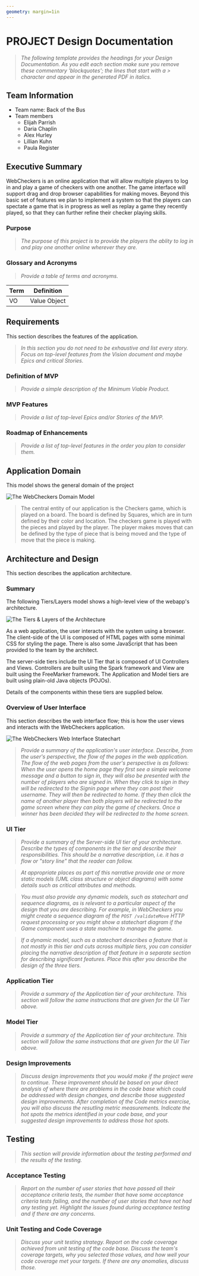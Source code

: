 ```yaml
---
geometry: margin=1in
---
```

# PROJECT Design Documentation

> _The following template provides the headings for your Design
> Documentation.  As you edit each section make sure you remove these
> commentary 'blockquotes'; the lines that start with a > character
> and appear in the generated PDF in italics._

## Team Information
* Team name: Back of the Bus
* Team members
  * Elijah Parrish
  * Daria Chaplin
  * Alex Hurley
  * Lillian Kuhn
  * Paula Register

## Executive Summary

WebCheckers is an online application that will allow
multiple players to log in and play a game of checkers with one another. The game interface
will support drag and drop browser capabilities for making moves. Beyond this basic
set of features we plan to implement a system so that the players can spectate a game that is 
in progress as well as replay a game they recently played, so that they can further
refine their checker playing skills.


### Purpose
> _The purpose of this project is to provide the players the ablity
to log in and play one another online wherever they are._

### Glossary and Acronyms
> _Provide a table of terms and acronyms._

| Term | Definition |
|------|------------|
| VO | Value Object |


## Requirements

This section describes the features of the application.

> _In this section you do not need to be exhaustive and list every
> story.  Focus on top-level features from the Vision document and
> maybe Epics and critical Stories._

### Definition of MVP
> _Provide a simple description of the Minimum Viable Product._

### MVP Features
> _Provide a list of top-level Epics and/or Stories of the MVP._

### Roadmap of Enhancements
> _Provide a list of top-level features in the order you plan to consider them._


## Application Domain

This model shows the general domain of the project

![The WebCheckers Domain Model](domain_model.png)

> The central entity of our application is the Checkers game, which is played on a board.
The board is defined by Squares, which are in turn defined by their color and location. 
The checkers game is played with the pieces and played by the player. The player makes moves
that can be defined by the type of piece that is being moved and the type of move
that the piece is making.   


## Architecture and Design

This section describes the application architecture.

### Summary

The following Tiers/Layers model shows a high-level view of the webapp's architecture.

![The Tiers & Layers of the Architecture](architecture-tiers-and-layers.png)

As a web application, the user interacts with the system using a
browser.  The client-side of the UI is composed of HTML pages with
some minimal CSS for styling the page.  There is also some JavaScript
that has been provided to the team by the architect.

The server-side tiers include the UI Tier that is composed of UI Controllers and Views.
Controllers are built using the Spark framework and View are built using the FreeMarker framework.  The Application and Model tiers are built using plain-old Java objects (POJOs).

Details of the components within these tiers are supplied below.


### Overview of User Interface

This section describes the web interface flow; this is how the user views and interacts
with the WebCheckers application.

![The WebCheckers Web Interface Statechart](state_diagram.png)

> _Provide a summary of the application's user interface.  Describe, from
> the user's perspective, the flow of the pages in the web application.
The flow of the web pages from the user's perspective is as follows: When the user opens the home page
they first see a simple welcome message and a button to sign in, they will also be presented
with the number of players who are signed in. When they click to sign in they will be redirected to the Signin
page where they can post their username. They will then be redirected to home. If they then click 
the name of another player then both players will be redirected to the game screen 
where they can play the game of checkers. Once a winner has been decided they will be redirected to the home
screen._


### UI Tier
> _Provide a summary of the Server-side UI tier of your architecture.
> Describe the types of components in the tier and describe their
> responsibilities.  This should be a narrative description, i.e. it has
> a flow or "story line" that the reader can follow._

> _At appropriate places as part of this narrative provide one or more
> static models (UML class structure or object diagrams) with some
> details such as critical attributes and methods._

> _You must also provide any dynamic models, such as statechart and
> sequence diagrams, as is relevant to a particular aspect of the design
> that you are describing.  For example, in WebCheckers you might create
> a sequence diagram of the `POST /validateMove` HTTP request processing
> or you might show a statechart diagram if the Game component uses a
> state machine to manage the game._

> _If a dynamic model, such as a statechart describes a feature that is
> not mostly in this tier and cuts across multiple tiers, you can
> consider placing the narrative description of that feature in a
> separate section for describing significant features. Place this after
> you describe the design of the three tiers._


### Application Tier
> _Provide a summary of the Application tier of your architecture. This
> section will follow the same instructions that are given for the UI
> Tier above._


### Model Tier
> _Provide a summary of the Application tier of your architecture. This
> section will follow the same instructions that are given for the UI
> Tier above._

### Design Improvements
> _Discuss design improvements that you would make if the project were
> to continue. These improvement should be based on your direct
> analysis of where there are problems in the code base which could be
> addressed with design changes, and describe those suggested design
> improvements. After completion of the Code metrics exercise, you
> will also discuss the resutling metric measurements.  Indicate the
> hot spots the metrics identified in your code base, and your
> suggested design improvements to address those hot spots._

## Testing
> _This section will provide information about the testing performed
> and the results of the testing._

### Acceptance Testing
> _Report on the number of user stories that have passed all their
> acceptance criteria tests, the number that have some acceptance
> criteria tests failing, and the number of user stories that
> have not had any testing yet. Highlight the issues found during
> acceptance testing and if there are any concerns._

### Unit Testing and Code Coverage
> _Discuss your unit testing strategy. Report on the code coverage
> achieved from unit testing of the code base. Discuss the team's
> coverage targets, why you selected those values, and how well your
> code coverage met your targets. If there are any anomalies, discuss
> those._

